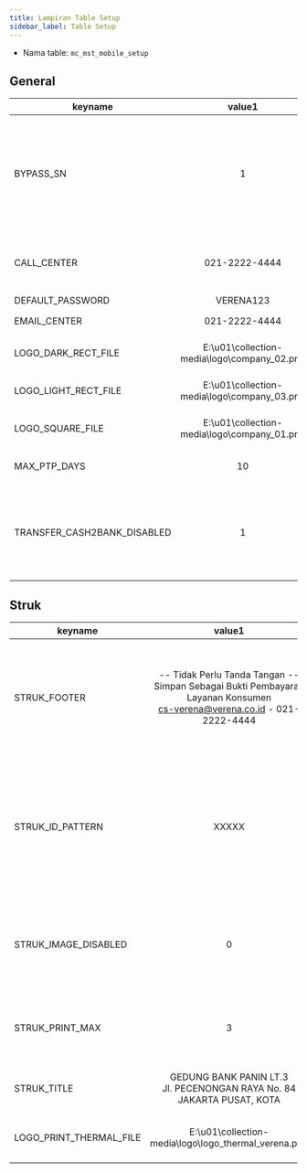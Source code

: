 ```yaml
---
title: Lampiran Table Setup
sidebar_label: Table Setup
---
```


* Nama table: <code>mc_mst_mobile_setup</code>

## General

|keyname |value1 | value2 | description |
|-|:-:|-|-|
|BYPASS_SN|1| |0: mengaktifkan fitur proteksi login multiple device<br/>1: menonaktifkan fitur proteksi login multiple device|
|CALL_CENTER|021-2222-4444| |Nomor telepon yang dipakai untuk support.<br/>Lihat EMAIL_CENTER|
|DEFAULT_PASSWORD|VERENA123| | |
|EMAIL_CENTER|021-2222-4444| |informasi email center |
|LOGO_DARK_RECT_FILE|E:\u01\collection-media\logo\company_02.png| |Lokasi file logo untuk tema gelap |
|LOGO_LIGHT_RECT_FILE|E:\u01\collection-media\logo\company_03.png| |Lokasi file logo untuk tema terang |
|LOGO_SQUARE_FILE|E:\u01\collection-media\logo\company_01.png| |Lokasi file logo berdimensi kotak |
|MAX_PTP_DAYS|10| |Jumlah maksimal hari janji bayar |
|TRANSFER_CASH2BANK_DISABLED|1| |0: mengaktifkan menu transfer bank<br/>1: menonaktifkan menu transfer bank |

## Struk

|keyname |value1 | value2 | description |
|-|:-:|-|-|
|STRUK_FOOTER|-- Tidak Perlu Tanda Tangan --<br/>Simpan Sebagai Bukti Pembayaran<br/>Layanan Konsumen<br/>cs-verena@verena.co.id - 021-2222-4444| |0: mengaktifkan fitur proteksi login multiple device<br/>1: menonaktifkan fitur proteksi login multiple device|
|STRUK_ID_PATTERN|XXXXX| |Pola karakter yang diperlukan untuk generate struk id yang unik.<br/>Harus berbentuk karakter X sejumlah digit yang diperlukan.|
|STRUK_IMAGE_DISABLED|0| |0: menonaktifkan cetak logo di struk<br/>1: mengaktifkan cetak logo di struk |
|STRUK_PRINT_MAX|3| |Jumlah maksimal collector dapat melakukan cetak struk |
|STRUK_TITLE|GEDUNG BANK PANIN LT.3<br/>Jl. PECENONGAN RAYA No. 84<br/>JAKARTA PUSAT, KOTA| |Kalimat untuk dicetak di bagian atas struk |
|LOGO_PRINT_THERMAL_FILE|E:\u01\collection-media\logo\logo_thermal_verena.png| |Lokasi file logo untuk dicetak di struk |


